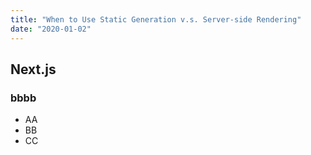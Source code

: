 ```yaml
---
title: "When to Use Static Generation v.s. Server-side Rendering"
date: "2020-01-02"
---
```


## Next.js

### bbbb

- AA
- BB
- CC
